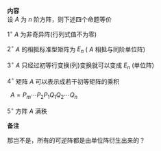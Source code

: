 **内容**  
设 $A$ 为 $n$ 阶方阵，则下述四个命题等价  
  
$1^\circ$   $A$ 为非奇异阵(行列式值不为零)  
  
$2^\circ$   $A$ 的相抵标准型矩阵为 $E_n$ ( $A$ 相抵与同阶单位阵)  
  
$3^\circ$   $A$ 只经过初等行变换(列)变换就可以变成 $E_n$ (单位阵)  
  
$4^\circ$  矩阵 $A$ 可以表示成若干初等矩阵的乘积  
  
$\enspace A=P_m\cdots P_2P_1Q_1Q_2\cdots Q_n$  
  
$5^\circ$  方阵 $A$ 满秩  
  
**备注**  
  
那岂不是，所有的可逆阵都是由单位阵衍生出来的？  
